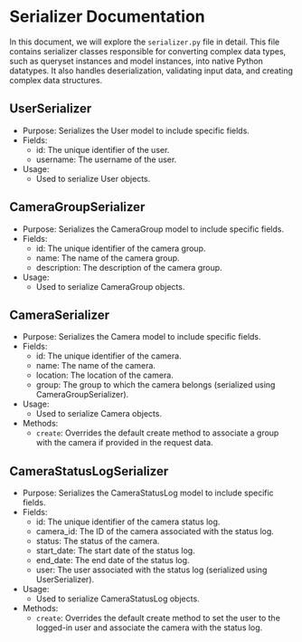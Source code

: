 # Serializer Documentation

In this document, we will explore the `serializer.py` file in detail. This file contains serializer classes responsible for converting complex data types, such as queryset instances and model instances, into native Python datatypes. It also handles deserialization, validating input data, and creating complex data structures.

## UserSerializer

- Purpose: Serializes the User model to include specific fields.
- Fields:
  - id: The unique identifier of the user.
  - username: The username of the user.
- Usage:
  - Used to serialize User objects.

## CameraGroupSerializer

- Purpose: Serializes the CameraGroup model to include specific fields.
- Fields:
  - id: The unique identifier of the camera group.
  - name: The name of the camera group.
  - description: The description of the camera group.
- Usage:
  - Used to serialize CameraGroup objects.

## CameraSerializer

- Purpose: Serializes the Camera model to include specific fields.
- Fields:
  - id: The unique identifier of the camera.
  - name: The name of the camera.
  - location: The location of the camera.
  - group: The group to which the camera belongs (serialized using CameraGroupSerializer).
- Usage:
  - Used to serialize Camera objects.
- Methods:
  - `create`: Overrides the default create method to associate a group with the camera if provided in the request data.

## CameraStatusLogSerializer

- Purpose: Serializes the CameraStatusLog model to include specific fields.
- Fields:
  - id: The unique identifier of the camera status log.
  - camera_id: The ID of the camera associated with the status log.
  - status: The status of the camera.
  - start_date: The start date of the status log.
  - end_date: The end date of the status log.
  - user: The user associated with the status log (serialized using UserSerializer).
- Usage:
  - Used to serialize CameraStatusLog objects.
- Methods:
  - `create`: Overrides the default create method to set the user to the logged-in user and associate the camera with the status log.
